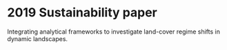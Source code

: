 # 2019 Sustainability paper
Integrating analytical frameworks to investigate land-cover regime shifts in dynamic landscapes.
